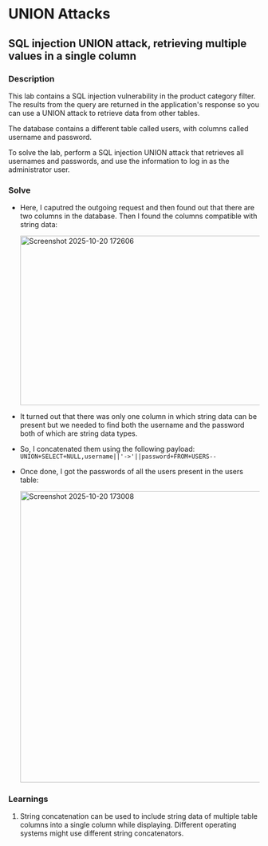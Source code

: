 # UNION Attacks

## SQL injection UNION attack, retrieving multiple values in a single column

### Description
 This lab contains a SQL injection vulnerability in the product category filter. The results from the query are returned in the application's response so you can use a UNION attack to retrieve data from other tables.

The database contains a different table called users, with columns called username and password.

To solve the lab, perform a SQL injection UNION attack that retrieves all usernames and passwords, and use the information to log in as the administrator user. 

### Solve

- Here, I caputred the outgoing request and then found out that there are two columns in the database. Then I found the columns compatible with string data:
 
   <img width="876" height="339" alt="Screenshot 2025-10-20 172606" src="https://github.com/user-attachments/assets/a4c209a6-d227-4686-916a-7d65ac130f21" />

- It turned out that there was only one column in which string data can be present but we needed to find both the username and the password both of which are string data types. 
- So, I concatenated them using the following payload: `UNION+SELECT+NULL,username||'->'||password+FROM+USERS--`

- Once done, I got the passwords of all the users present in the users table:

   <img width="634" height="583" alt="Screenshot 2025-10-20 173008" src="https://github.com/user-attachments/assets/50639287-1f1e-4158-a5e0-b1d9fe628789" />


### Learnings
1. String concatenation can be used to include string data of multiple table columns into a single column while displaying. Different operating systems might use different string concatenators.
